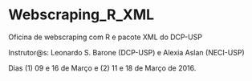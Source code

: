 # Webscraping_R_XML
Oficina de webscraping com R e pacote XML do DCP-USP

Instrutor@s: Leonardo S. Barone (DCP-USP) e Alexia Aslan (NECI-USP)

Dias (1) 09 e 16 de Março e (2) 11 e 18 de Março de 2016.
